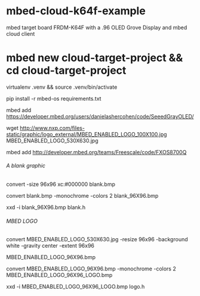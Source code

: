 # mbed-cloud-k64f-example

mbed target board FRDM-K64F with a .96 OLED Grove Display and mbed cloud client


# mbed new cloud-target-project && cd cloud-target-project

virtualenv .venv && source .venv/bin/activate

pip install -r mbed-os requirements.txt

mbed add https://developer.mbed.org/users/danielashercohen/code/SeeedGrayOLED/

wget http://www.nxp.com/files-static/graphic/logo_external/MBED_ENABLED_LOGO_100X100.jpg MBED_ENABLED_LOGO_530X630.jpg

mbed add http://developer.mbed.org/teams/Freescale/code/FXOS8700Q

###### A blank graphic ######

convert -size 96x96 xc:#000000 blank.bmp

convert blank.bmp -monochrome -colors 2 blank_96X96.bmp

xxd -i blank_96X96.bmp blank.h


###### MBED LOGO ######

convert MBED_ENABLED_LOGO_530X630.jpg -resize 96x96 -background white -gravity center -extent 96x96

MBED_ENABLED_LOGO_96X96.bmp

convert MBED_ENABLED_LOGO_96X96.bmp -monochrome -colors 2 MBED_ENABLED_LOGO_96X96_LOGO.bmp

xxd -i MBED_ENABLED_LOGO_96X96_LOGO.bmp logo.h
